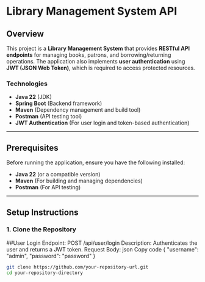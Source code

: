 # Library Management System API

## Overview

This project is a **Library Management System** that provides **RESTful API endpoints** for managing books, patrons, and borrowing/returning operations. The application also implements **user authentication** using **JWT (JSON Web Token)**, which is required to access protected resources.

### Technologies
- **Java 22** (JDK)
- **Spring Boot** (Backend framework)
- **Maven** (Dependency management and build tool)
- **Postman** (API testing tool)
- **JWT Authentication** (For user login and token-based authentication)

---

## Prerequisites

Before running the application, ensure you have the following installed:
- **Java 22** (or a compatible version)
- **Maven** (For building and managing dependencies)
- **Postman** (For API testing)

---

## Setup Instructions

### 1. Clone the Repository
##User Login
Endpoint: POST /api/user/login
Description: Authenticates the user and returns a JWT token.
Request Body:
json
Copy code
{
  "username": "admin",
  "password": "password"
}

```bash
git clone https://github.com/your-repository-url.git
cd your-repository-directory


